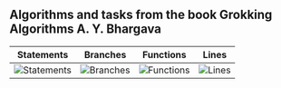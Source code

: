 ## Algorithms and tasks from the book Grokking Algorithms A. Y. Bhargava

| Statements                                    | Branches                                  | Functions                                   | Lines                               |
| --------------------------------------------- | ----------------------------------------- | ------------------------------------------- | ----------------------------------- |
| ![Statements](https://img.shields.io/badge/Coverage-100%25-brightgreen.svg 'Make me better!') | ![Branches](https://img.shields.io/badge/Coverage-86.76%25-yellow.svg 'Make me better!') | ![Functions](https://img.shields.io/badge/Coverage-100%25-brightgreen.svg 'Make me better!') | ![Lines](https://img.shields.io/badge/Coverage-100%25-brightgreen.svg 'Make me better!') |
